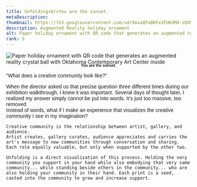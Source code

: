 ```yaml
---
title: Unfolding<br>You are the sunset.
metaDescription:
thumbnail: https://lh3.googleusercontent.com/udr9oxaQFaBKFe2FUKUM4-sQVM0Pdocasoe8cy6ym93ne99YRopfTrZFLUNFCmttAHYPmjfsyzoXRGlP5TuR6sJDY0XRRdynQmBhrs4nnX1spvQ9QY3evfqWVvSLRQs9j6gW8S5MTQ=w2400
description: Augmented Reality holiday ornament
alt: Paper holiday ornament with QR code that generates an augmented reality crystal ball with Oklahoma Contemporary Art Center inside
rank: 5
---
```


<div><img src="https://lh3.googleusercontent.com/QMu9stxqkBRomBt-PMYY6otIg9KcL6MAO82wvnEyzYjfjxpbLpwvKFtJap7UX3bQHrUdPwA--s-Mg-EMEjPxf9thO10gpwTI0JVD4K8_gos0S1FNbKxomkohMq4iaetwNbSpWVG4=w2400" alt= "Paper holiday ornament with QR code that generates an augmented reality crystal ball with Oklahoma Contemporary Art Center inside" />
</div>

<div class="row">
  <div class="col-md-12">
    <p style="font-family: arial; font-size: .75em; font-weight:bold; text-align: center; margin-top: -1%">You are the sunset.</p>
  </div>
</div>

<div class="row">
  <div class="col-md-1">
  </div>
  <div class="col-md-10">
    <p style="font-family: arial", "text-align: center">
	"What does a creative community look like?"</p>
	<p style="font-family: arial">
	When the director asked us that precise question three different times during our exhibition walkthrough, I knew it was important.
	Several days of thought later, I realized my answer simply cannot be put into words. It's just too massive, too removed.</br>
	Instead of words, what if I make an experience that visualizes the creative community I see in my imagination?</br>

	Creative community is the relationship between artist, gallery, and audience.
	Artist creates, gallery curates, audience appreciates and carries the art's message to new communities through conversation and sharing.
	Each role equally valuable, but only when supported by the other two.

	Unfolding is a direct visualization of this process. Holding the very community you support in your hand while also embodying that very same community... while standing beside others in the community... who are also holding your community in their hand. Each print is a seed, casted into the community to grow and increase support.
</p>
  </div>
</div>